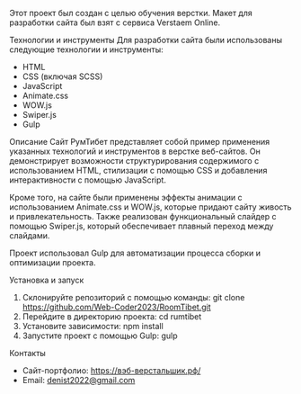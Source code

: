 Этот проект был создан с целью обучения верстки. Макет для разработки сайта был взят с сервиса Verstaem Online.

Технологии и инструменты
Для разработки сайта были использованы следующие технологии и инструменты:

- HTML
- CSS (включая SCSS)
- JavaScript
- Animate.css
- WOW.js
- Swiper.js
- Gulp

Описание
Сайт РумТибет представляет собой пример применения указанных технологий и инструментов в верстке веб-сайтов. Он демонстрирует возможности структурирования содержимого с использованием HTML, стилизации с помощью CSS и добавления интерактивности с помощью JavaScript.

Кроме того, на сайте были применены эффекты анимации с использованием Animate.css и WOW.js, которые придают сайту живость и привлекательность. Также реализован функциональный слайдер с помощью Swiper.js, который обеспечивает плавный переход между слайдами.

Проект использовал Gulp для автоматизации процесса сборки и оптимизации проекта.

Установка и запуск
1. Склонируйте репозиторий с помощью команды: git clone https://github.com/Web-Coder2023/RoomTibet.git
2. Перейдите в директорию проекта: cd rumtibet
4. Установите зависимости: npm install
5. Запустите проект с помощью Gulp: gulp

Контакты
- Сайт-портфолио: https://вэб-верстальшик.рф/
- Email: denist2022@gmail.com
